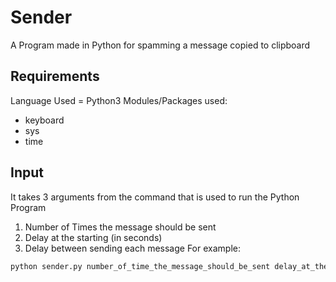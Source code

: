 # Sender
A Program made in Python for spamming a message copied to clipboard

## Requirements
Language Used = Python3
Modules/Packages used:
* keyboard
* sys
* time

## Input
It takes 3 arguments from the command that is used to run the Python Program
1. Number of Times the message should be sent
2. Delay at the starting (in seconds)
3. Delay between sending each message
For example:
```bash
python sender.py number_of_time_the_message_should_be_sent delay_at_the_starting delay_between_sending_each_message
```